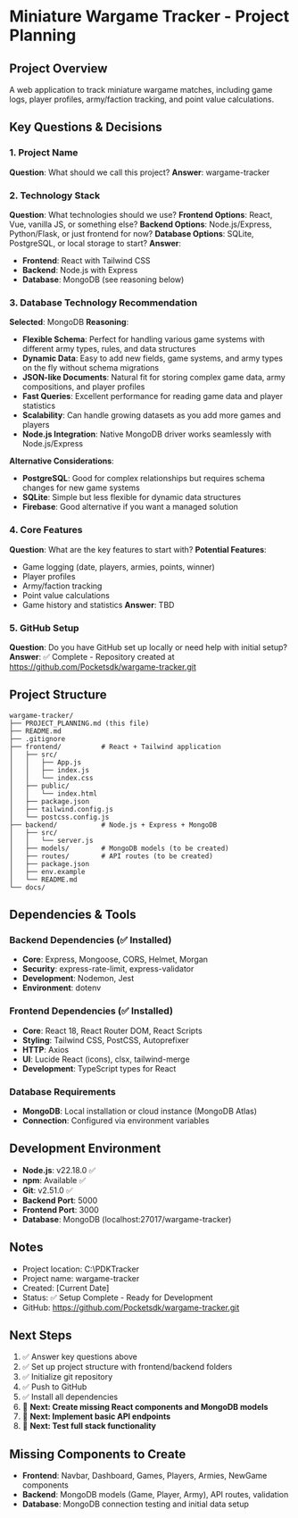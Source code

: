 # Miniature Wargame Tracker - Project Planning

## Project Overview
A web application to track miniature wargame matches, including game logs, player profiles, army/faction tracking, and point value calculations.

## Key Questions & Decisions

### 1. Project Name
**Question**: What should we call this project?
**Answer**: wargame-tracker

### 2. Technology Stack
**Question**: What technologies should we use?
**Frontend Options**: React, Vue, vanilla JS, or something else?
**Backend Options**: Node.js/Express, Python/Flask, or just frontend for now?
**Database Options**: SQLite, PostgreSQL, or local storage to start?
**Answer**: 
- **Frontend**: React with Tailwind CSS
- **Backend**: Node.js with Express
- **Database**: MongoDB (see reasoning below)

### 3. Database Technology Recommendation
**Selected**: MongoDB
**Reasoning**:
- **Flexible Schema**: Perfect for handling various game systems with different army types, rules, and data structures
- **Dynamic Data**: Easy to add new fields, game systems, and army types on the fly without schema migrations
- **JSON-like Documents**: Natural fit for storing complex game data, army compositions, and player profiles
- **Fast Queries**: Excellent performance for reading game data and player statistics
- **Scalability**: Can handle growing datasets as you add more games and players
- **Node.js Integration**: Native MongoDB driver works seamlessly with Node.js/Express

**Alternative Considerations**:
- **PostgreSQL**: Good for complex relationships but requires schema changes for new game systems
- **SQLite**: Simple but less flexible for dynamic data structures
- **Firebase**: Good alternative if you want a managed solution

### 4. Core Features
**Question**: What are the key features to start with?
**Potential Features**:
- Game logging (date, players, armies, points, winner)
- Player profiles
- Army/faction tracking
- Point value calculations
- Game history and statistics
**Answer**: TBD

### 5. GitHub Setup
**Question**: Do you have GitHub set up locally or need help with initial setup?
**Answer**: ✅ Complete - Repository created at https://github.com/Pocketsdk/wargame-tracker.git

## Project Structure
```
wargame-tracker/
├── PROJECT_PLANNING.md (this file)
├── README.md
├── .gitignore
├── frontend/          # React + Tailwind application
│   ├── src/
│   │   ├── App.js
│   │   ├── index.js
│   │   └── index.css
│   ├── public/
│   │   └── index.html
│   ├── package.json
│   ├── tailwind.config.js
│   └── postcss.config.js
├── backend/           # Node.js + Express + MongoDB
│   ├── src/
│   │   └── server.js
│   ├── models/        # MongoDB models (to be created)
│   ├── routes/        # API routes (to be created)
│   ├── package.json
│   ├── env.example
│   └── README.md
└── docs/
```

## Dependencies & Tools

### Backend Dependencies (✅ Installed)
- **Core**: Express, Mongoose, CORS, Helmet, Morgan
- **Security**: express-rate-limit, express-validator
- **Development**: Nodemon, Jest
- **Environment**: dotenv

### Frontend Dependencies (✅ Installed)
- **Core**: React 18, React Router DOM, React Scripts
- **Styling**: Tailwind CSS, PostCSS, Autoprefixer
- **HTTP**: Axios
- **UI**: Lucide React (icons), clsx, tailwind-merge
- **Development**: TypeScript types for React

### Database Requirements
- **MongoDB**: Local installation or cloud instance (MongoDB Atlas)
- **Connection**: Configured via environment variables

## Development Environment
- **Node.js**: v22.18.0 ✅
- **npm**: Available ✅
- **Git**: v2.51.0 ✅
- **Backend Port**: 5000
- **Frontend Port**: 3000
- **Database**: MongoDB (localhost:27017/wargame-tracker)

## Notes
- Project location: C:\PDKTracker
- Project name: wargame-tracker
- Created: [Current Date]
- Status: ✅ Setup Complete - Ready for Development
- GitHub: https://github.com/Pocketsdk/wargame-tracker.git

## Next Steps
1. ✅ Answer key questions above
2. ✅ Set up project structure with frontend/backend folders
3. ✅ Initialize git repository
4. ✅ Push to GitHub
5. ✅ Install all dependencies
6. 🔄 **Next: Create missing React components and MongoDB models**
7. 🔄 **Next: Implement basic API endpoints**
8. 🔄 **Next: Test full stack functionality**

## Missing Components to Create
- **Frontend**: Navbar, Dashboard, Games, Players, Armies, NewGame components
- **Backend**: MongoDB models (Game, Player, Army), API routes, validation
- **Database**: MongoDB connection testing and initial data setup
